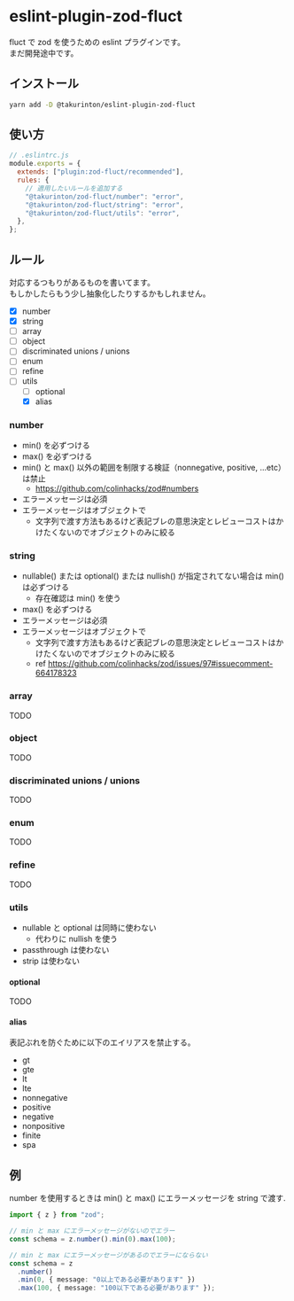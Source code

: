# eslint-plugin-zod-fluct

fluct で zod を使うための eslint プラグインです。  
まだ開発途中です。

## インストール

```sh
yarn add -D @takurinton/eslint-plugin-zod-fluct
```

## 使い方

```js
// .eslintrc.js
module.exports = {
  extends: ["plugin:zod-fluct/recommended"],
  rules: {
    // 適用したいルールを追加する
    "@takurinton/zod-fluct/number": "error",
    "@takurinton/zod-fluct/string": "error",
    "@takurinton/zod-fluct/utils": "error",
  },
};
```

## ルール

対応するつもりがあるものを書いてます。  
もしかしたらもう少し抽象化したりするかもしれません。

- [x] number
- [x] string
- [ ] array
- [ ] object
- [ ] discriminated unions / unions
- [ ] enum
- [ ] refine
- [ ] utils
  - [ ] optional
  - [x] alias

### number

- min() を必ずつける
- max() を必ずつける
- min() と max() 以外の範囲を制限する検証（nonnegative, positive, ...etc）は禁止
  - https://github.com/colinhacks/zod#numbers
- エラーメッセージは必須
- エラーメッセージはオブジェクトで
  - 文字列で渡す方法もあるけど表記ブレの意思決定とレビューコストはかけたくないのでオブジェクトのみに絞る

### string

- nullable() または optional() または nullish() が指定されてない場合は min() は必ずつける
  - 存在確認は min() を使う
- max() を必ずつける
- エラーメッセージは必須
- エラーメッセージはオブジェクトで
  - 文字列で渡す方法もあるけど表記ブレの意思決定とレビューコストはかけたくないのでオブジェクトのみに絞る
  - ref https://github.com/colinhacks/zod/issues/97#issuecomment-664178323

### array

TODO

### object

TODO

### discriminated unions / unions

TODO

### enum

TODO

### refine

TODO

### utils

- nullable と optional は同時に使わない
  - 代わりに nullish を使う
- passthrough は使わない
- strip は使わない

#### optional

TODO

#### alias

表記ぶれを防ぐために以下のエイリアスを禁止する。

- gt
- gte
- lt
- lte
- nonnegative
- positive
- negative
- nonpositive
- finite
- spa

## 例

number を使用するときは min() と max() にエラーメッセージを string で渡す.

```ts
import { z } from "zod";

// min と max にエラーメッセージがないのでエラー
const schema = z.number().min(0).max(100);

// min と max にエラーメッセージがあるのでエラーにならない
const schema = z
  .number()
  .min(0, { message: "0以上である必要があります" })
  .max(100, { message: "100以下である必要があります" });
```
